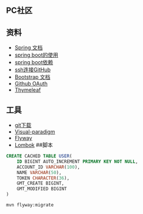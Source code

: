 ## PC社区

## 资料
 - [Spring 文档](https://spring.io/guides)
 - [spring boot的使用](https://spring.io/guides/gs/serving-web-content/) 
 - [spring boot依赖](https://elasticsearch.cn/explore)
 - [ssh连接GitHub](https://help.github.com/en/articles/connecting-to-github-with-ssh)
 - [Bootstrap 文档](https://v3.bootcss.com/getting-started/)
 - [Github OAuth](https://developer.github.com/apps/building-oauth-apps/)
 - [Thymeleaf](https://www.thymeleaf.org/)
## 工具
 - [git下载](https://git-scm.com.download)
 - [Visual-paradigm](https://www.visual-paradigm.com)
 - [Flyway](https://flywaydb.org/getstarted/firststeps/maven)
 - [Lombok](https://www.projectlombok.org)
##脚本
```sql
CREATE CACHED TABLE USER(
    ID BIGINT AUTO_INCREMENT PRIMARY KEY NOT NULL,
    ACCOUNT_ID VARCHAR(100),
    NAME VARCHAR(50),
    TOKEN CHARACTER(36),
    GMT_CREATE BIGINT,
    GMT_MODIFIED BIGINT
)
```
```bash
mvn flyway:migrate
```